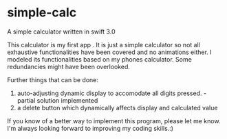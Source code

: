 # simple-calc
A simple calculator written in swift 3.0


This calculator is my first app .
It is just a simple calculator so not all exhaustive functionalities have been covered and no animations either.
I modeled its functionalities based on my phones calculator.
Some redundancies might have been overlooked. 

Further things that can be done: 
 
 1. auto-adjusting dynamic display to accomodate all digits pressed. - partial solution implemented
 2. a delete button which dynamically affects display and calculated value

If you know of a better way to implement this program, please let me know. I'm always looking forward to improving my coding skills.:)
